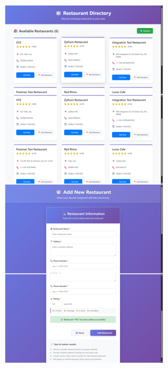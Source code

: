 ![alt text](<Screenshot (1193).png>)
![alt text](<Screenshot (1196).png>)
![alt text](<Screenshot (1197).png>)
![alt text](<Screenshot (1198).png>)